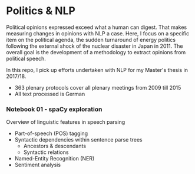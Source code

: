 # Politics & NLP

Political opinions expressed exceed what a human can digest. That makes measuring changes in opinions with NLP a case. Here, I focus on a specific item on the political agenda, the sudden turnaround of energy politics following the external shock of the nuclear disaster in Japan in 2011. The overall goal is the development of a methodology to extract opinions from political speech.

In this repo, I pick up efforts undertaken with NLP for my Master's thesis in 2017/18.

- 363 plenary protocols cover all plenary meetings from 2009 till 2015
- All text processed is German

### Notebook 01 - spaCy exploration

Overview of linguistic features in speech parsing

- Part-of-speech (POS) tagging
- Syntactic dependencies within sentence parse trees
    - Ancestors & descendants
    - Syntactic relations
- Named-Entity Recognition (NER)
- Sentiment analysis
